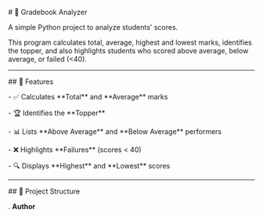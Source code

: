 \# 📘 Gradebook Analyzer  



A simple Python project to analyze students' scores.  

This program calculates total, average, highest and lowest marks, identifies the topper, and also highlights students who scored above average, below average, or failed (<40).  



---



\## 🚀 Features  

\- ✅ Calculates \*\*Total\*\* and \*\*Average\*\* marks  

\- 🏆 Identifies the \*\*Topper\*\*  

\- 📊 Lists \*\*Above Average\*\* and \*\*Below Average\*\* performers  

\- ❌ Highlights \*\*Failures\*\* (scores < 40)  

\- 🔍 Displays \*\*Highest\*\* and \*\*Lowest\*\* scores  



---



\## 📂 Project Structure  



. **Author**

  

